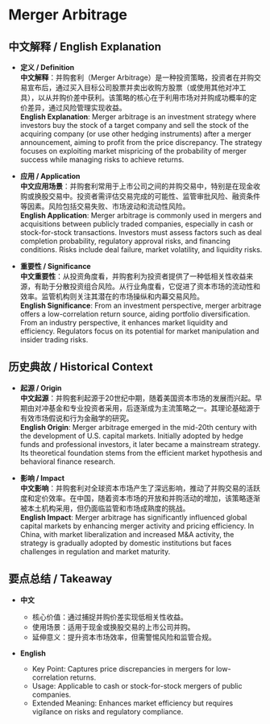 # Merger Arbitrage

## 中文解释 / English Explanation

* **定义 / Definition**  
  **中文解释**：并购套利（Merger Arbitrage）是一种投资策略，投资者在并购交易宣布后，通过买入目标公司股票并卖出收购方股票（或使用其他对冲工具），以从并购价差中获利。该策略的核心在于利用市场对并购成功概率的定价差异，通过风险管理实现收益。  
  **English Explanation**: Merger arbitrage is an investment strategy where investors buy the stock of a target company and sell the stock of the acquiring company (or use other hedging instruments) after a merger announcement, aiming to profit from the price discrepancy. The strategy focuses on exploiting market mispricing of the probability of merger success while managing risks to achieve returns.

* **应用 / Application**  
  **中文应用场景**：并购套利常用于上市公司之间的并购交易中，特别是在现金收购或换股交易中。投资者需评估交易完成的可能性、监管审批风险、融资条件等因素。风险包括交易失败、市场波动和流动性风险。  
  **English Application**: Merger arbitrage is commonly used in mergers and acquisitions between publicly traded companies, especially in cash or stock-for-stock transactions. Investors must assess factors such as deal completion probability, regulatory approval risks, and financing conditions. Risks include deal failure, market volatility, and liquidity risks.

* **重要性 / Significance**  
  **中文重要性**：从投资角度看，并购套利为投资者提供了一种低相关性收益来源，有助于分散投资组合风险。从行业角度看，它促进了资本市场的流动性和效率。监管机构则关注其潜在的市场操纵和内幕交易风险。  
  **English Significance**: From an investment perspective, merger arbitrage offers a low-correlation return source, aiding portfolio diversification. From an industry perspective, it enhances market liquidity and efficiency. Regulators focus on its potential for market manipulation and insider trading risks.

## 历史典故 / Historical Context

* **起源 / Origin**  
  **中文起源**：并购套利起源于20世纪中期，随着美国资本市场的发展而兴起。早期由对冲基金和专业投资者采用，后逐渐成为主流策略之一。其理论基础源于有效市场假说和行为金融学的研究。  
  **English Origin**: Merger arbitrage emerged in the mid-20th century with the development of U.S. capital markets. Initially adopted by hedge funds and professional investors, it later became a mainstream strategy. Its theoretical foundation stems from the efficient market hypothesis and behavioral finance research.

* **影响 / Impact**  
  **中文影响**：并购套利对全球资本市场产生了深远影响，推动了并购交易的活跃度和定价效率。在中国，随着资本市场的开放和并购活动的增加，该策略逐渐被本土机构采用，但仍面临监管和市场成熟度的挑战。  
  **English Impact**: Merger arbitrage has significantly influenced global capital markets by enhancing merger activity and pricing efficiency. In China, with market liberalization and increased M&A activity, the strategy is gradually adopted by domestic institutions but faces challenges in regulation and market maturity.

## 要点总结 / Takeaway

* **中文**  
  - 核心价值：通过捕捉并购价差实现低相关性收益。  
  - 使用场景：适用于现金或换股交易的上市公司并购。  
  - 延伸意义：提升资本市场效率，但需警惕风险和监管合规。

* **English**  
  - Key Point: Captures price discrepancies in mergers for low-correlation returns.  
  - Usage: Applicable to cash or stock-for-stock mergers of public companies.  
  - Extended Meaning: Enhances market efficiency but requires vigilance on risks and regulatory compliance.